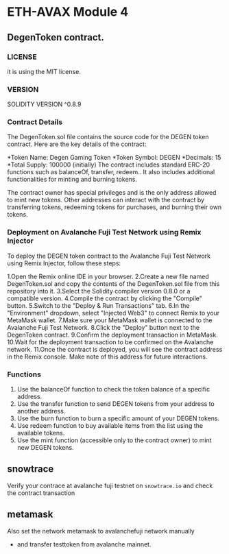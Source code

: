 # ETH-AVAX Module 4
## DegenToken contract.
### LICENSE
 it is using the MIT license.
### VERSION
 SOLIDITY VERSION ^0.8.9

### Contract Details
The DegenToken.sol file contains the source code for the DEGEN token contract. Here are the key details of the contract:

 *Token Name: Degen Gaming Token
 *Token Symbol: DEGEN
 *Decimals: 15
 *Total Supply: 100000 (initially)
 The contract includes standard ERC-20 functions such as balanceOf, transfer, redeem.. It also includes additional functionalities for minting and burning 
 tokens.

The contract owner has special privileges and is the only address allowed to mint new tokens. Other addresses can interact with the contract by transferring tokens, redeeming tokens for purchases, and burning their own tokens.

### Deployment on Avalanche Fuji Test Network using Remix Injector
To deploy the DEGEN token contract to the Avalanche Fuji Test Network using Remix Injector, follow these steps:

1.Open the Remix online IDE in your browser.
2.Create a new file named DegenToken.sol and copy the contents of the DegenToken.sol file from this repository into it.
3.Select the Solidity compiler version 0.8.0 or a compatible version.
4.Compile the contract by clicking the "Compile" button.
5.Switch to the "Deploy & Run Transactions" tab.
6.In the "Environment" dropdown, select "Injected Web3" to connect Remix to your MetaMask wallet.
7.Make sure your MetaMask wallet is connected to the Avalanche Fuji Test Network.
8.Click the "Deploy" button next to the DegenToken contract.
9.Confirm the deployment transaction in MetaMask.
10.Wait for the deployment transaction to be confirmed on the Avalanche network.
11.Once the contract is deployed, you will see the contract address in the Remix console. Make note of this address for future interactions.
 
### Functions
1. Use the balanceOf function to check the token balance of a specific address.
2. Use the transfer function to send DEGEN tokens from your address to another address.
3. Use the burn function to burn a specific amount of your DEGEN tokens.
4. Use redeem function to buy available items from the list using the available tokens.
5. Use the mint function (accessible only to the contract owner) to mint new DEGEN tokens.
 
## snowtrace
Verify your contrace at avalanche fuji testnet on `snowtrace.io` and check the contract transaction

## metamask 
Also set the network metamask to avalanchefuji network manually
* and transfer testtoken from avalanche mainnet.

 
